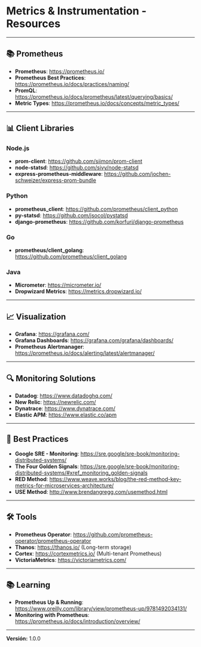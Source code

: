 # Metrics & Instrumentation - Resources

---

## 📚 Prometheus

- **Prometheus**: https://prometheus.io/
- **Prometheus Best Practices**: https://prometheus.io/docs/practices/naming/
- **PromQL**: https://prometheus.io/docs/prometheus/latest/querying/basics/
- **Metric Types**: https://prometheus.io/docs/concepts/metric_types/

---

## 📊 Client Libraries

### Node.js
- **prom-client**: https://github.com/siimon/prom-client
- **node-statsd**: https://github.com/sivy/node-statsd
- **express-prometheus-middleware**: https://github.com/jochen-schweizer/express-prom-bundle

### Python
- **prometheus_client**: https://github.com/prometheus/client_python
- **py-statsd**: https://github.com/jsocol/pystatsd
- **django-prometheus**: https://github.com/korfuri/django-prometheus

### Go
- **prometheus/client_golang**: https://github.com/prometheus/client_golang

### Java
- **Micrometer**: https://micrometer.io/
- **Dropwizard Metrics**: https://metrics.dropwizard.io/

---

## 📈 Visualization

- **Grafana**: https://grafana.com/
- **Grafana Dashboards**: https://grafana.com/grafana/dashboards/
- **Prometheus Alertmanager**: https://prometheus.io/docs/alerting/latest/alertmanager/

---

## 🔍 Monitoring Solutions

- **Datadog**: https://www.datadoghq.com/
- **New Relic**: https://newrelic.com/
- **Dynatrace**: https://www.dynatrace.com/
- **Elastic APM**: https://www.elastic.co/apm

---

## 📖 Best Practices

- **Google SRE - Monitoring**: https://sre.google/sre-book/monitoring-distributed-systems/
- **The Four Golden Signals**: https://sre.google/sre-book/monitoring-distributed-systems/#xref_monitoring_golden-signals
- **RED Method**: https://www.weave.works/blog/the-red-method-key-metrics-for-microservices-architecture/
- **USE Method**: http://www.brendangregg.com/usemethod.html

---

## 🛠️ Tools

- **Prometheus Operator**: https://github.com/prometheus-operator/prometheus-operator
- **Thanos**: https://thanos.io/ (Long-term storage)
- **Cortex**: https://cortexmetrics.io/ (Multi-tenant Prometheus)
- **VictoriaMetrics**: https://victoriametrics.com/

---

## 📚 Learning

- **Prometheus Up & Running**: https://www.oreilly.com/library/view/prometheus-up/9781492034131/
- **Monitoring with Prometheus**: https://prometheus.io/docs/introduction/overview/

---

**Versión:** 1.0.0

